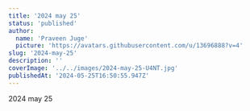 ```yaml
---
title: '2024 may 25'
status: 'published'
author:
  name: 'Praveen Juge'
  picture: 'https://avatars.githubusercontent.com/u/13696888?v=4'
slug: '2024-may-25'
description: ''
coverImage: '../../images/2024-may-25-U4NT.jpg'
publishedAt: '2024-05-25T16:50:55.947Z'
---
```


2024 may 25